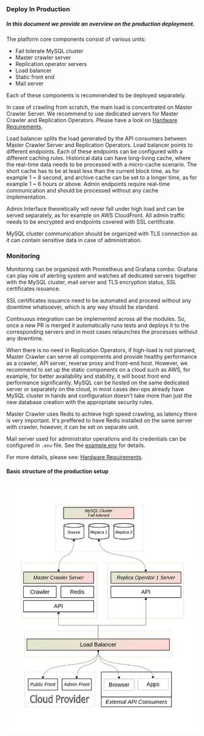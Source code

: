 ### Deploy In Production

##### In this document we provide an overview on the production deployment.

The platform core components consist of various units:

* Fail tolerate MySQL cluster
* Master crawler server
* Replication operator servers
* Load balancer
* Static front end
* Mail server

Each of these components is recommended to be deployed separately.

In case of crawling from scratch, the main load is concentrated on Master Crawler Server. We recommend to use dedicated servers for Master Crawler and Replication Operators. Please have a look on [Hardware Requirements](https://github.com/a3mc/Casper-Metrics/blob/master/docs/REQUIREMENTS.md).

Load balancer splits the load generated by the API consumers between Master Crawler Server and Replication Operators. Load balancer points to different endpoints. Each of these endpoints can be configured with a different caching rules. Historical data can have long-living cache, where the real-time data needs to be processed with a micro-cache scenario. The short cache has to be at least less than the current block time, as for example 1 ~ 8 second, and archive cache can be set to a longer time, as for example 1 ~ 6 hours or above. Admin endpoints require real-time communication and should be processed without any cache implementation.

Admin Interface theoretically will never fall under high load and can be served separately, as for example on AWS CloudFront. All admin traffic needs to be encrypted and endpoints covered with SSL certificate.

MySQL cluster communication should be organized with TLS connection as it can contain sensitive data in case of administration.

### Monitoring

Monitoring can be organized with Prometheus and Grafana combo. Grafana can play role of alerting system and watches all dedicated servers together with the MySQL cluster, mail server and TLS encryption status, SSL certificates issuance.

SSL certificates issuance need to be automated and proceed without any downtime whatsoever, which is any way should be standard.

Continuous integration can be implemented across all the modules. So, once a new PR is merged it automatically runs tests and deploys it to the corresponding servers and in most cases relaunches the processes without any downtime.

When there is no need in Replication Operators, if high-load is not planned, Master Crawler can serve all components and provide healthy performance as a crawler, API server, reverse proxy and front-end host. However, we recommend to set up the static components on a cloud such as AWS, for example, for better availability and stability, it will boost front end performance significantly. MySQL can be hosted on the same dedicated server or separately on the cloud, in most cases dev-ops already have MySQL cluster in hands and configuration doesn't take more than just the new database creation with the appropriate security rules.

Master Crawler uses Redis to achieve high speed crawling, as latency there is very important. It's preffered to have Redis installed on the same server with crawler, however, it can be set on separate unit.

Mail server used for administrator operations and its credentials can be configured in `.env` file. See the [example.env](https://github.com/a3mc/Casper-Metrics/blob/master/example.env) for details.

For more details, please see: [Hardware Requirements](https://github.com/a3mc/Casper-Metrics/blob/master/docs/REQUIREMENTS.md).

#### Basic structure of the production setup

![Structure](https://github.com/a3mc/Casper-Metrics/blob/master/docs/infrastructure-map.jpg)
